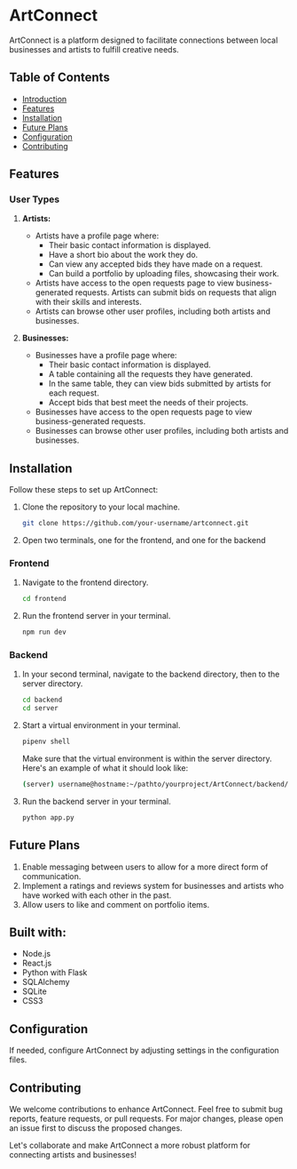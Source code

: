 # ArtConnect

ArtConnect is a platform designed to facilitate connections between local businesses and artists to fulfill creative needs.

## Table of Contents

- [Introduction](#artconnect)
- [Features](#features)
- [Installation](#installation)
- [Future Plans](#future-plans)
- [Configuration](#configuration)
- [Contributing](#contributing)

## Features

### User Types

1. **Artists:**
   - Artists have a profile page where:
     - Their basic contact information is displayed.
     - Have a short bio about the work they do.
     - Can view any accepted bids they have made on a request.
     - Can build a portfolio by uploading files, showcasing their work.
   - Artists have access to the open requests page to view business-generated requests. Artists can submit bids on requests that align with their skills and interests.
   - Artists can browse other user profiles, including both artists and businesses.

2. **Businesses:**
   - Businesses have a profile page where:
     - Their basic contact information is displayed.
     - A table containing all the requests they have generated.
     - In the same table, they can view bids submitted by artists for each request.
     - Accept bids that best meet the needs of their projects.
   - Businesses have access to the open requests page to view business-generated requests.
   - Businesses can browse other user profiles, including both artists and businesses.


## Installation

Follow these steps to set up ArtConnect:

1. Clone the repository to your local machine.
   ```bash
   git clone https://github.com/your-username/artconnect.git
2. Open two terminals, one for the frontend, and one for the backend

### Frontend
1. Navigate to the frontend directory.
   ```bash
   cd frontend
2. Run the frontend server in your terminal.
   ```bash
   npm run dev

### Backend
1. In your second terminal, navigate to the backend directory, then to the server directory.
   ```bash
   cd backend
   cd server
2. Start a virtual environment in your terminal.
   ```bash
   pipenv shell
   ```
   Make sure that the virtual environment is within the server directory.
   Here's an example of what it should look like:
   
   ```bash
   (server) username@hostname:~/pathto/yourproject/ArtConnect/backend/server$
   ```
3. Run the backend server in your terminal.
   ```bash
   python app.py

## Future Plans

1. Enable messaging between users to allow for a more direct form of communication.
2. Implement a ratings and reviews system for businesses and artists who have worked with each other in the past.
3. Allow users to like and comment on portfolio items.

## Built with:

- Node.js
- React.js
- Python with Flask
- SQLAlchemy
- SQLite
- CSS3

## Configuration

If needed, configure ArtConnect by adjusting settings in the configuration files.

## Contributing

We welcome contributions to enhance ArtConnect. Feel free to submit bug reports, feature requests, or pull requests. For major changes, please open an issue first to discuss the proposed changes.

Let's collaborate and make ArtConnect a more robust platform for connecting artists and businesses!
